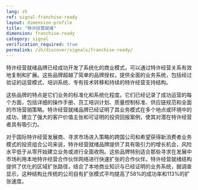 ```yaml
---
lang: zh
ref: signal-franchise-ready
layout: dimension-profile
title: "特许经营就绪"
dimension: franchise-ready
category: signal
verification_required: true
permalink: /zh/discover/signals/franchise-ready/
---
```


特许经营就绪品牌已经成功开发了系统化的商业模式，可以通过特许经营关系有效地复制和扩展。这些品牌超越了简单的品牌授权，提供全面的业务系统，包括经过验证的运营模式、培训系统、专有技术转移和持续的特许经营支持结构。

这些品牌的特点是它们业务的标准化和系统化程度。它们已经记录了成功运营的每个方面，包括详细的操作手册、员工培训计划、质量控制标准、供应链规范和全面的市场营销策略。特许经营就绪品牌已经证明了其业务模式在多个地点或环境中的成功，建立了强大的客户价值主张和可证明的投资回报案例，使其对潜在特许经营者具有吸引力。

对于国际特许经营发展商、寻求市场进入策略的跨国公司和希望获得新消费者业务模式的投资组合公司来说，特许经营就绪品牌提供了具有吸引力的增长机会，风险水平低于从零开始建立业务或进行全面收购。这些品牌特别适合那些寻求在发展中市场利用本地特许经营合作伙伴网络进行快速扩张的合作伙伴。特许经营就绪结构提供了优化的区域扩张路径，结合了本地商业知识与已经证明的业务系统，据调查显示，这种结构比传统的公司自有扩张模式平均提高了58%的成功率和113%的扩张速度。
